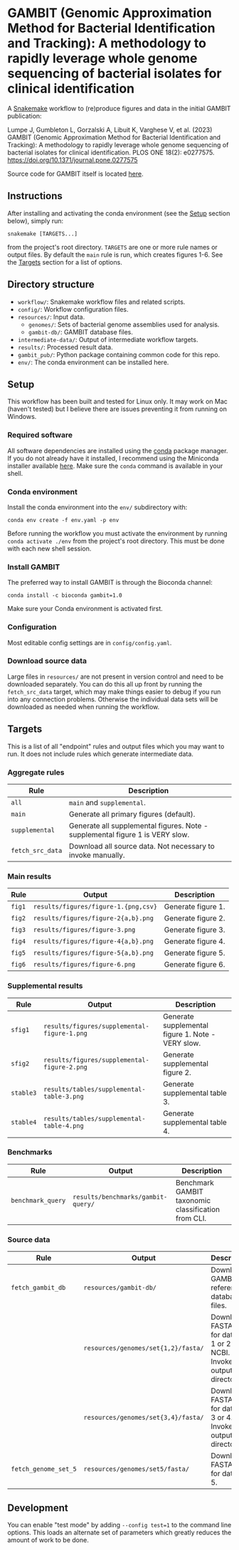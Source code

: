 # GAMBIT (Genomic Approximation Method for Bacterial Identification and Tracking): A methodology to rapidly leverage whole genome sequencing of bacterial isolates for clinical identification

A [Snakemake](https://snakemake.github.io/) workflow to (re)produce figures and data in the initial
GAMBIT publication:

Lumpe J, Gumbleton L, Gorzalski A, Libuit K, Varghese V, et al. (2023) GAMBIT (Genomic Approximation
Method for Bacterial Identification and Tracking): A methodology to rapidly leverage whole genome
sequencing of bacterial isolates for clinical identification. PLOS ONE 18(2): e0277575.
https://doi.org/10.1371/journal.pone.0277575

Source code for GAMBIT itself is located [here](https://github.com/jlumpe/gambit/).


## Instructions

After  installing and activating the conda environment (see the [Setup](#setup) section below),
simply run:

```
snakemake [TARGETS...]
```

from the project's root directory. `TARGETS` are one or more rule names or output files. By default
the `main` rule is run, which creates figures 1-6. See the [Targets](#targets) section for a list
of options.


## Directory structure

* `workflow/`: Snakemake workflow files and related scripts.
* `config/`: Workflow configuration files.
* `resources/`: Input data.
  * `genomes/`: Sets of bacterial genome assemblies used for analysis.
  * `gambit-db/`: GAMBIT database files.
* `intermediate-data/`: Output of intermediate workflow targets.
* `results/`: Processed result data.
* `gambit_pub/`: Python package containing common code for this repo.
* `env/`: The conda environment can be installed here.


## Setup

This workflow has been built and tested for Linux only. It may work on Mac (haven't tested) but I
believe there are issues preventing it from running on Windows.

### Required software

All software dependencies are installed using the [conda](https://docs.conda.io) package manager.
If you do not already have it installed, I recommend using the Miniconda installer available
[here](https://docs.conda.io/en/latest/miniconda.html). Make sure the `conda` command is available
in your shell.

### Conda environment

Install the conda environment into the `env/` subdirectory with:

```
conda env create -f env.yaml -p env
```

Before running the workflow you must activate the environment by running `conda activate ./env`
from the project's root directory. This must be done with each new shell session.

### Install GAMBIT

The preferred way to install GAMBIT is through the Bioconda channel:

```
conda install -c bioconda gambit=1.0
```

Make sure your Conda environment is activated first.

### Configuration ###

Most editable config settings are in `config/config.yaml`.

### Download source data

Large files in `resources/` are not present in version control and need to be downloaded separately.
You can do this all up front by running the `fetch_src_data` target, which may make things easier to
debug if you run into any connection problems. Otherwise the individual data sets will be
downloaded as needed when running the workflow.


## Targets

This is a list of all "endpoint" rules and output files which you may want to run.
It does not include rules which generate intermediate data.

### Aggregate rules

| Rule             | Description                                                                   |
|------------------|-------------------------------------------------------------------------------|
| `all`            | `main` and `supplemental`.                                                    |
| `main`           | Generate all primary figures (default).                                       |
| `supplemental`   | Generate all supplemental figures. Note - supplemental figure 1 is VERY slow. |
| `fetch_src_data` | Download all source data. Not necessary to invoke manually.                   |

### Main results

| Rule       | Output                               | Description         |
|------------|--------------------------------------|---------------------|
| `fig1` | `results/figures/figure-1.{png,csv}` | Generate figure 1.  |
| `fig2` | `results/figures/figure-2{a,b}.png`  | Generate figure 2.  |
| `fig3` | `results/figures/figure-3.png`       | Generate figure 3.  |
| `fig4` | `results/figures/figure-4{a,b}.png`  | Generate figure 4.  |
| `fig5` | `results/figures/figure-5{a,b}.png`  | Generate figure 5.  |
| `fig6` | `results/figures/figure-6.png`       | Generate figure 6.  |

### Supplemental results

| Rule      | Output                                      | Description                                       |
|-----------|---------------------------------------------|---------------------------------------------------|
| `sfig1`   | `results/figures/supplemental-figure-1.png` | Generate supplemental figure 1. Note - VERY slow. |
| `sfig2`   | `results/figures/supplemental-figure-2.png` | Generate supplemental figure 2.                   |
| `stable3` | `results/tables/supplemental-table-3.png`   | Generate supplemental table 3.                    |
| `stable4` | `results/tables/supplemental-table-4.png`   | Generate supplemental table 4.                    |

### Benchmarks

| Rule              | Output                             | Description                                         |
|-------------------|------------------------------------|-----------------------------------------------------|
| `benchmark_query` | `results/benchmarks/gambit-query/` | Benchmark GAMBIT taxonomic classification from CLI. |

### Source data

| Rule                 | Output                              | Description                                                                     |
|----------------------|-------------------------------------|---------------------------------------------------------------------------------|
| `fetch_gambit_db`    | `resources/gambit-db/`              | Download GAMBIT reference database files.                                       |
|                      | `resources/genomes/set{1,2}/fasta/` | Download FASTA files for data set 1 or 2 from NCBI. Invoke by output directory. |
|                      | `resources/genomes/set{3,4}/fasta/` | Download FASTA files for data set 3 or 4. Invoke by output directory.           |
| `fetch_genome_set_5` | `resources/genomes/set5/fasta/`     | Download FASTA files for data set 5.                                            |


## Development

You can enable "test mode" by adding `--config test=1` to the command line options. This loads
an alternate set of parameters which greatly reduces the amount of work to be done.
